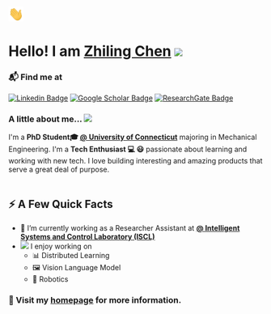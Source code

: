 <img width="30px" margin="0px" src="https://raw.githubusercontent.com/ABSphreak/ABSphreak/master/gifs/Hi.gif">
<h1>Hello! I am <a href="https://github.com/Ed1sonChen">Zhiling Chen</a> <img height="30px" src="https://emojis.slackmojis.com/emojis/images/1531849430/4246/blob-sunglasses.gif?1531849430"></h1>
</h1>

### 📬 Find me at
[![Linkedin Badge](https://img.shields.io/badge/-LinkedIn-blue?style=flat-square&logo=Linkedin&logoColor=white&link=https://www.linkedin.com/in/ed1son/)](https://www.linkedin.com/in/ed1son/)
[![Google Scholar Badge](https://img.shields.io/badge/-Google%20Scholar-4285F4?style=flat-square&logo=google-scholar&logoColor=white&link=https://scholar.google.com/citations?view_op=list_works&hl=en&user=LgIf0rUAAAAJ&gmla=ALUCkoW_p2oKxoUZq7J9bLMkQpMaUa0W7iTI1qXh1Jk3hU6fdxO0pTOUyuPV9YUxVrWYu2eimgxmdONo66cqeX63F8rRjkFDp0_alAgiAy-o9A)](https://scholar.google.com/citations?view_op=list_works&hl=en&user=LgIf0rUAAAAJ&gmla=ALUCkoW_p2oKxoUZq7J9bLMkQpMaUa0W7iTI1qXh1Jk3hU6fdxO0pTOUyuPV9YUxVrWYu2eimgxmdONo66cqeX63F8rRjkFDp0_alAgiAy-o9A)
[![ResearchGate Badge](https://img.shields.io/badge/-ResearchGate-00CCBB?style=flat-square&logo=researchgate&logoColor=white&link=https://www.researchgate.net/profile/Zhiling-Chen-4)](https://www.researchgate.net/profile/Zhiling-Chen-4)


### A little about me...  <img src="https://media.giphy.com/media/VgCDAzcKvsR6OM0uWg/giphy.gif" width="50"> 
I'm a **PhD Student🎓 [@ University of Connecticut](https://www.uconn.edu/)** majoring in Mechanical Engineering. I'm a **Tech Enthusiast 💻 😃** passionate about learning and working with new tech. I love building interesting and amazing products that serve a great deal of purpose. <br/><br/>




## ⚡️ A Few Quick Facts

- 🔭 I’m currently working as a Researcher Assistant at **[@ Intelligent Systems and Control Laboratory (ISCL)](https://imani.lab.uconn.edu/)**
- <img src="https://media.giphy.com/media/WUlplcMpOCEmTGBtBW/giphy.gif" width="30">  I enjoy working on
  - 📊 Distributed Learning
  - 🖼 Vision Language Model
  - 🤖 Robotics


### 💬 Visit my [homepage](https://ed1sonchen.github.io//) for more information.
